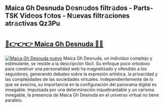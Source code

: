 ## Maica Gh Desnuda D𝚎sn𝚞dos filtr𝚊dos - Parts-TSK Vid𝚎os f𝚘tos - N𝚞evas filtr𝚊ciones atr𝚊ctivas Qz3Pu

# <h2><a href="http://mb7nan.tromn.icu/?c=Maica+Gh+Desnuda">🔗👉👉👉 Maica Gh Desnuda 🔗🔗</a></h2>

[![Maica Gh Desnuda nuevo](https://i.imgur.com/pEAQMta.gif)](http://mb7nan.tromn.icu/?c=Maica+Gh+Desnuda)
Maica Gh Desnuda, un individuo complejo y estimulante, se resiste a la descripción fácil. Su enfoque poco ortodoxo para construir una personalidad web ha magnetizado y ofendido a los seguidores, generando debates sobre la expresión artística, la privacidad y las complejidades de las sociedades virtuales. Independientemente de lo que se avecina, su importancia en la configuración del panorama digital es innegable. Impulsada por una determinación inquebrantable y un carisma innegable, la presencia de Maica Gh Desnuda en el universo virtual no tiene paralelo.
